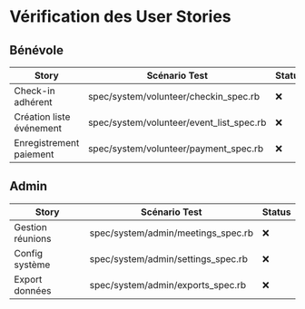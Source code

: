 # Vérification des User Stories

## Bénévole
| Story | Scénario Test | Status |
|-------|---------------|--------|
| Check-in adhérent | spec/system/volunteer/checkin_spec.rb | ❌ |
| Création liste événement | spec/system/volunteer/event_list_spec.rb | ❌ |
| Enregistrement paiement | spec/system/volunteer/payment_spec.rb | ❌ |

## Admin
| Story | Scénario Test | Status |
|-------|---------------|--------|
| Gestion réunions | spec/system/admin/meetings_spec.rb | ❌ |
| Config système | spec/system/admin/settings_spec.rb | ❌ |
| Export données | spec/system/admin/exports_spec.rb | ❌ | 